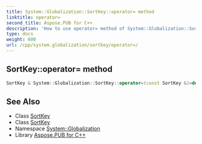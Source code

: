 ```yaml
---
title: System::Globalization::SortKey::operator= method
linktitle: operator=
second_title: Aspose.PUB for C++
description: 'How to use operator= method of System::Globalization::SortKey class in C++.'
type: docs
weight: 600
url: /cpp/system.globalization/sortkey/operator=/
---
```

## SortKey::operator= method




```cpp
SortKey & System::Globalization::SortKey::operator=(const SortKey &)=delete
```

## See Also

* Class [SortKey](../)
* Class [SortKey](../)
* Namespace [System::Globalization](../../)
* Library [Aspose.PUB for C++](../../../)
